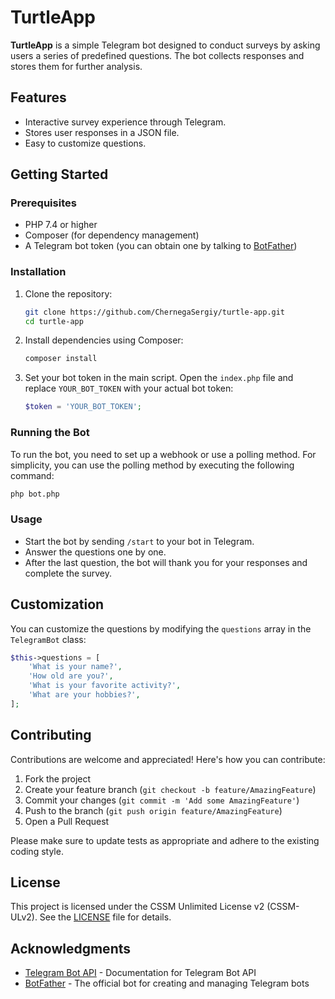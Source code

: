# TurtleApp

**TurtleApp** is a simple Telegram bot designed to conduct surveys by asking users a series of predefined questions. The bot collects responses and stores them for further analysis.

## Features

- Interactive survey experience through Telegram.
- Stores user responses in a JSON file.
- Easy to customize questions.

## Getting Started

### Prerequisites

- PHP 7.4 or higher
- Composer (for dependency management)
- A Telegram bot token (you can obtain one by talking to [BotFather](https://t.me/BotFather))

### Installation

1. Clone the repository:
   ```bash
   git clone https://github.com/ChernegaSergiy/turtle-app.git
   cd turtle-app
   ```

2. Install dependencies using Composer:
   ```bash
   composer install
   ```

3. Set your bot token in the main script. Open the `index.php` file and replace `YOUR_BOT_TOKEN` with your actual bot token:
   ```php
   $token = 'YOUR_BOT_TOKEN';
   ```

### Running the Bot

To run the bot, you need to set up a webhook or use a polling method. For simplicity, you can use the polling method by executing the following command:

```bash
php bot.php
```

### Usage

- Start the bot by sending `/start` to your bot in Telegram.
- Answer the questions one by one.
- After the last question, the bot will thank you for your responses and complete the survey.

## Customization

You can customize the questions by modifying the `questions` array in the `TelegramBot` class:

```php
$this->questions = [
    'What is your name?',
    'How old are you?',
    'What is your favorite activity?',
    'What are your hobbies?',
];
```

## Contributing

Contributions are welcome and appreciated! Here's how you can contribute:

1. Fork the project
2. Create your feature branch (`git checkout -b feature/AmazingFeature`)
3. Commit your changes (`git commit -m 'Add some AmazingFeature'`)
4. Push to the branch (`git push origin feature/AmazingFeature`)
5. Open a Pull Request

Please make sure to update tests as appropriate and adhere to the existing coding style.

## License

This project is licensed under the CSSM Unlimited License v2 (CSSM-ULv2). See the [LICENSE](LICENSE) file for details.

## Acknowledgments

- [Telegram Bot API](https://core.telegram.org/bots/api) - Documentation for Telegram Bot API
- [BotFather](https://t.me/BotFather) - The official bot for creating and managing Telegram bots
